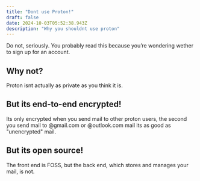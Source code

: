 ```yaml
---
title: "Dont use Proton!"
draft: false
date: 2024-10-03T05:52:38.943Z
description: "Why you shouldnt use proton"
---
```

Do not, seriously. You probably read this because you’re wondering wether to sign up for an account.

## Why not?
Proton isnt actually as private as you think it is.

## But its end-to-end encrypted!
Its only encrypted when you send mail to other proton users, the second you send mail to @gmail.com or @outlook.com mail its as good as "unencrypted" mail.

## But its open source!
The front end is FOSS, but the back end, which stores and manages your mail, is not.
